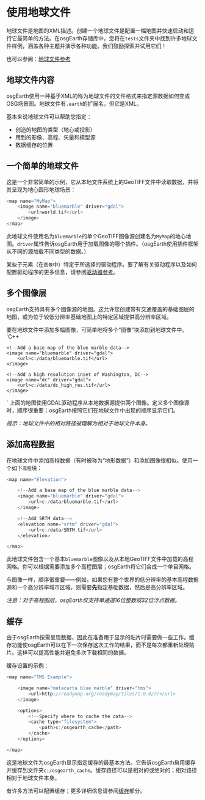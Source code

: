 # 使用地球文件
地球文件是地图的XML描述。创建一个地球文件是配置一幅地图并快速启动和运行它最简单的方法。在osgEarth存储库中，您将在`tests`文件夹中找到许多地球文件样例，涵盖各种主题并演示各种功能。我们鼓励探索并试用它们！

也可以参阅：[地球文件参考](osgearth-docs-cn/ReferenceGuide/EarthFileReference.md)

## 地球文件内容
osgEarth使用一种基于XML的称为地球文件的文件格式来指定源数据如何变成OSG场景图。地球文件有`.earth`的扩展名，但它是XML。

基本来说地球文件可以帮助您指定：
- 创造的地图的类型（地心或投影）
- 用到的影像、高程、矢量和模型源
- 数据缓存的位置

## 一个简单的地球文件
这是一个非常简单的示例，它从本地文件系统上的GeoTIFF文件中读取数据，并将其呈现为地心圆形地球场景：
```C++
<map name="MyMap">
    <image name="bluemarble" driver="gdal">
        <url>world.tif</url>
    </image>
</map>
```
此地球文件使用名为`bluemarble`的单个GeoTIFF图像源创建名为`MyMap`的地心地图。`driver`属性告诉osgEarth用于加载图像的哪个插件。（osgEarth使用插件框架从不同的源加载不同类型的数据。） 

某些子元素（在`图像`中）特定于所选择的驱动程序。要了解有关驱动程序以及如何配置驱动程序的更多信息，请参阅[驱动器参考](osgearth-docs-cn/ReferenceGuide/DriverReference.md)。

## 多个图像层
osgEarth支持具有多个图像源的地图。这允许您创建带有交通覆盖的基础图层的地图，或为位于较低分辨率基础地图上的特定区域提供高分辨率区域。

要在地球文件中添加多幅图像，可简单地将多个“图像”块添加到地球文件中。
`C++
<map name="Transportation">

    <!--Add a base map of the blue marble data-->
    <image name="bluemarble" driver="gdal">
        <url>c:/data/bluemarble.tif</url>
    </image>

    <!--Add a high resolution inset of Washington, DC-->
    <image name="dc" driver="gdal">
        <url>c:/data/dc_high_res.tif</url>
    </image>

</map>
`
上面的地图使用GDAL驱动程序从本地数据源提供两个图像。定义多个图像源时，顺序很重要：osgEarth按照它们在地球文件中出现的顺序显示它们。 

*提示：地球文件中的相对路径被理解为相对于地球文件本身。*

## 添加高程数据
在地球文件中添加高程数据（有时被称为“地形数据”）和添加图像很相似。使用一个如下`高程`块：
```C++
<map name="Elevation">

    <!--Add a base map of the blue marble data-->
    <image name="bluemarble" driver="gdal">
        <url>c:/data/bluemarble.tif</url>
    </image>

    <!--Add SRTM data-->
    <elevation name="srtm" driver="gdal">
        <url>c:/data/SRTM.tif</url>
    </elevation>

</map>
```
此地球文件包含一个基本`bluemarble`图像以及从本地GeoTIFF文件中加载的高程网格。你可以根据需要添加多个高程图层；osgEarth将它们合成一个单目网格。

与图像一样，顺序很重要——例如，如果您有整个世界的低分辨率的基本高程数据源和一个高分辨率城市区域，则需要**先**指定基础数据，然后是高分辨率区域。

*注意：对于高程图层，osgEarth仅支持单通道16位整数或32位浮点数据。*

## 缓存
由于osgEarth按需呈现数据，因此在准备用于显示的贴片时需要做一些工作。缓存功能使osgEarth可以在下一次保存这次工作的结果，而不是每次都重新处理贴片。这样可以提高性能并避免多次下载相同的数据。

缓存设置的示例：
```C++
<map name="TMS Example">

    <image name="metacarta blue marble" driver="tms">
        <url>http://readymap.org/readymap/tiles/1.0.0/7/</url>
    </image>

    <options>
        <!--Specify where to cache the data-->
        <cache type="filesystem">
            <path>c:/osgearth_cache</path>
        </cache>
    </options>

</map>
```
这是地球文件为osgEarth显示指定缓存的最基本方法。它告诉osgEarth启用缓存并缓存到文件夹`c:/osgearth_cache`。缓存路径可以是相对的或绝对的；相对路径相对于地球文件本身。

有许多方法可以配置缓存；更多详细信息请参阅[缓存](.\Caching.md)部分。
